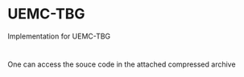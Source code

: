 # UEMC-TBG
Implementation for UEMC-TBG 
#
One can access the souce code in the attached compressed archive
